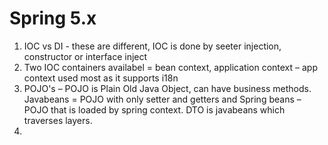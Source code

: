 # Spring 5.x

1. IOC vs DI - these are different,  IOC is done by seeter injection, constructor or interface inject
2.  Two IOC containers availabel = bean context, application context – app context used most as it supports i18n
3.  POJO's – POJO is Plain Old Java Object, can have business methods. Javabeans = POJO with only setter and getters and Spring beans – POJO that is loaded by spring context. DTO is javabeans which traverses layers.
4. 
<!--stackedit_data:
eyJoaXN0b3J5IjpbMTczMzExNjU3OCw4OTI0ODA3MjJdfQ==
-->